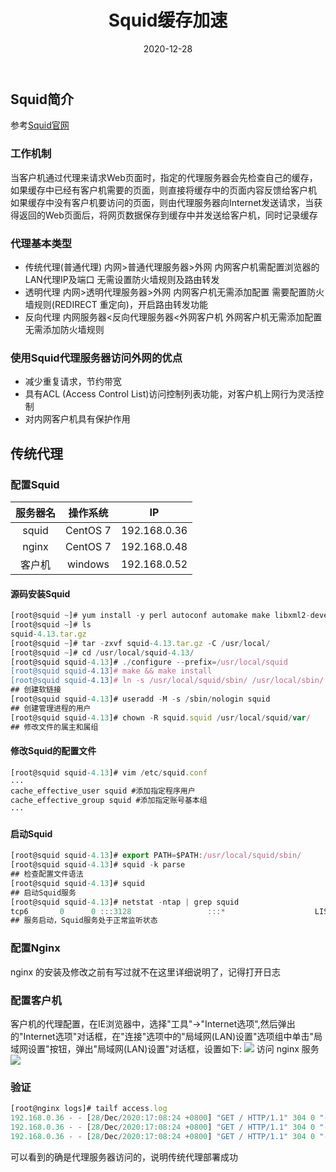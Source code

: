 ﻿---
title: Squid缓存加速
date: 2020-12-28
updated:
description: 
cover: https://pic.imgdb.cn/item/638af59516f2c2beb18251ca.jpg
tag:
  - Squid
categories:
  - 缓存加速
---
##  Squid简介
参考[Squid官网](http://www.squid-cache.org/)
###  工作机制
当客户机通过代理来请求Web页面时，指定的代理服务器会先检查自己的缓存，如果缓存中已经有客户机需要的页面，则直接将缓存中的页面内容反馈给客户机
如果缓存中没有客户机要访问的页面，则由代理服务器向Internet发送请求，当获得返回的Web页面后，将网页数据保存到缓存中并发送给客户机，同时记录缓存
###  代理基本类型
* 传统代理(普通代理)
内网>普通代理服务器>外网
内网客户机需配置浏览器的LAN代理IP及端口
无需设置防火墙规则及路由转发
* 透明代理
内网>透明代理服务器>外网
内网客户机无需添加配置
需要配置防火墙规则(REDIRECT 重定向)，开启路由转发功能
* 反向代理
内网服务器<反向代理服务器<外网客户机
外网客户机无需添加配置
无需添加防火墙规则
###  使用Squid代理服务器访问外网的优点
* 减少重复请求，节约带宽
* 具有ACL (Access Control List)访问控制列表功能，对客户机上网行为灵活控制
* 对内网客户机具有保护作用
##  传统代理
###  配置Squid

|服务器名|操作系统|IP|
|:--------:|:--------:|:--------:|
|squid|CentOS 7|192.168.0.36|
|nginx|CentOS 7|192.168.0.48|
|客户机|windows|192.168.0.52|

####  源码安装Squid
```javascript
[root@squid ~]# yum install -y perl autoconf automake make libxml2-devel libcap-devel libtool-ltdl-devel gcc gcc-c++
[root@squid ~]# ls
squid-4.13.tar.gz
[root@squid ~]# tar -zxvf squid-4.13.tar.gz -C /usr/local/
[root@squid ~]# cd /usr/local/squid-4.13/
[root@squid squid-4.13]# ./configure --prefix=/usr/local/squid
[root@squid squid-4.13]# make && make install
[root@squid squid-4.13]# ln -s /usr/local/squid/sbin/ /usr/local/sbin/
## 创建软链接
[root@squid squid-4.13]# useradd -M -s /sbin/nologin squid
## 创建管理进程的用户
[root@squid squid-4.13]# chown -R squid.squid /usr/local/squid/var/
## 修改文件的属主和属组
```
####  修改Squid的配置文件
```javascript
[root@squid squid-4.13]# vim /etc/squid.conf
···
cache_effective_user squid #添加指定程序用户
cache_effective_group squid #添加指定账号基本组
···
```
#### 启动Squid
```javascript
[root@squid squid-4.13]# export PATH=$PATH:/usr/local/squid/sbin/
[root@squid squid-4.13]# squid -k parse
## 检查配置文件语法
[root@squid squid-4.13]# squid           
## 启动Squid服务
[root@squid squid-4.13]# netstat -ntap | grep squid    
tcp6       0      0 :::3128                 :::*                    LISTEN      28971/(squid-1)       
## 服务启动，Squid服务处于正常监听状态
```
###  配置Nginx
nginx 的安装及修改之前有写过就不在这里详细说明了，记得打开日志
###  配置客户机
客户机的代理配置，在IE浏览器中，选择"工具"->"Internet选项",然后弹出的"Internet选项"对话框，在"连接"选项中的"局域网(LAN)设置"选项组中单击"局域网设置"按钮，弹出"局域网(LAN)设置"对话框，设置如下:
![](https://pic.downk.cc/item/5fe9a3053ffa7d37b3ddc84d.png)
访问 nginx 服务
![](https://pic.downk.cc/item/5fe9a30e3ffa7d37b3ddd7ca.png)
###  验证
```javascript
[root@nginx logs]# tailf access.log 
192.168.0.36 - - [28/Dec/2020:17:08:24 +0800] "GET / HTTP/1.1" 304 0 "-" "Mozilla/5.0 (Windows NT 10.0; WOW64; Trident/7.0; rv:11.0) like Gecko"
192.168.0.36 - - [28/Dec/2020:17:08:24 +0800] "GET / HTTP/1.1" 304 0 "-" "Mozilla/5.0 (Windows NT 10.0; WOW64; Trident/7.0; rv:11.0) like Gecko"
192.168.0.36 - - [28/Dec/2020:17:08:24 +0800] "GET / HTTP/1.1" 304 0 "-" "Mozilla/5.0 (Windows NT 10.0; WOW64; Trident/7.0; rv:11.0) like Gecko"
```
可以看到的确是代理服务器访问的，说明传统代理部署成功

